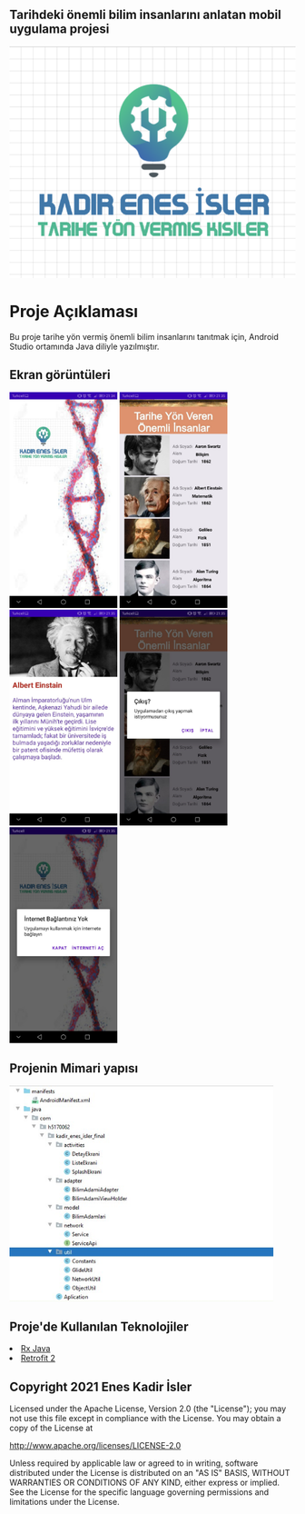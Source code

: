 
## Tarihdeki önemli bilim insanlarını anlatan mobil uygulama projesi ##

<p align="center">
<img src="https://github.com/eneskadirisler/FinalOdevi/blob/main/logo.PNG"/>
</p>

# Proje Açıklaması #
 Bu proje tarihe yön vermiş önemli bilim insanlarını tanıtmak için, Android Studio ortamında Java diliyle yazılmıştır.

## Ekran görüntüleri ##

<div float="left"> 
<img src="https://github.com/eneskadirisler/h5170062_Kadir_Enes_Isler_/blob/main/ekranlar/splash_ekrani.jpg" height="380"/>
<img src="https://github.com/eneskadirisler/h5170062_Kadir_Enes_Isler_/blob/main/ekranlar/liste_ekrani.jpg" height="380"/>
<img src="https://github.com/eneskadirisler/h5170062_Kadir_Enes_Isler_/blob/main/ekranlar/detay_ekrani.jpg" height="380"/>
<img src="https://github.com/eneskadirisler/h5170062_Kadir_Enes_Isler_/blob/main/ekranlar/cikis_dialog.jpg" height="380"/>
<img src="https://github.com/eneskadirisler/h5170062_Kadir_Enes_Isler_/blob/main/ekranlar/internet_dialog.jpg" height="380"/>
 </div>

## Projenin Mimari yapısı ##

<img src="https://github.com/eneskadirisler/FinalOdevi/blob/main/paket.jpg" height="380"/>

## Proje'de Kullanılan Teknolojiler ##



<li><a href="https://medium.com/@smhdk/rxjava-nedir-temel-bile%C5%9Fenleri-nelerdir-e6dc0a5f82df ">Rx Java</a></li>
<li><a href="https://medium.com/@snowronark/androidde-retrofit-2-ile-rest-api-kullan%C4%B1m%C4%B1-get-429aa6c4f2af" >Retrofit 2</a></li>
 
 
 
 
## Copyright 2021 Enes Kadir İsler ##

Licensed under the Apache License, Version 2.0 (the "License");
you may not use this file except in compliance with the License.
You may obtain a copy of the License at

   http://www.apache.org/licenses/LICENSE-2.0

Unless required by applicable law or agreed to in writing, software
distributed under the License is distributed on an "AS IS" BASIS,
WITHOUT WARRANTIES OR CONDITIONS OF ANY KIND, either express or implied.
See the License for the specific language governing permissions and
limitations under the License.
